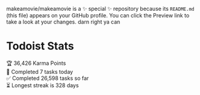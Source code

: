 makeamovie/makeamovie is a ✨ special ✨ repository because its `README.md` (this file) appears on your GitHub profile.
You can click the Preview link to take a look at your changes. darn right ya can

# Todoist Stats

<!-- TODO-IST:START -->
🏆  36,426 Karma Points           
🌸  Completed 7 tasks today           
✅  Completed 26,598 tasks so far           
⏳  Longest streak is 328 days
<!-- TODO-IST:END -->